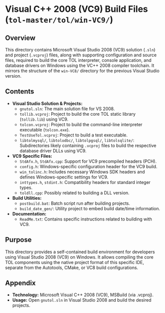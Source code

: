 # Visual C++ 2008 (VC9) Build Files (`tol-master/tol/win-VC9/`)

## Overview

This directory contains Microsoft Visual Studio 2008 (VC9) solution (`.sln`) and project (`.vcproj`) files, along with supporting configuration and source files, required to build the core TOL interpreter, console application, and database drivers on Windows using the VC++ 2008 compiler toolchain. It mirrors the structure of the `win-VC8/` directory for the previous Visual Studio version.

## Contents

- **Visual Studio Solution & Projects:**
    - `gnutol.sln`: The main solution file for VS 2008.
    - `tollib.vcproj`: Project to build the core TOL static library (`tollib.lib`) using VC9.
    - `tolcon.vcproj`: Project to build the command-line interpreter executable (`tolcon.exe`).
    - `TestUseTol.vcproj`: Project to build a test executable.
    - `libtolmysql/`, `libtolodbc/`, `libtolpgsql/`, `libtolsqlite/`: Subdirectories likely containing `.vcproj` files to build the respective database driver DLLs using VC9.
- **VC9 Specific Files:**
    - `StdAfx.h`, `StdAfx.cpp`: Support for VC9 precompiled headers (PCH).
    - `config.h`: Windows-specific configuration header for the VC9 build.
    - `win_tolinc.h`: Includes necessary Windows SDK headers and defines Windows-specific settings for VC9.
    - `inttypes.h`, `stdint.h`: Compatibility headers for standard integer types.
    - `toldll.cpp`: Possibly related to building a DLL version.
- **Build Utilities:**
    - `postbuild.bat`: Batch script run after building projects.
    - `build_date_gen/`: Utility project to embed build date/time information.
- **Documentation:**
    - `ReadMe.txt`: Contains specific instructions related to building with VC9.

## Purpose

This directory provides a self-contained build environment for developers using Visual Studio 2008 (VC9) on Windows. It allows compiling the core TOL components using the native project format of this specific IDE, separate from the Autotools, CMake, or VC8 build configurations.

## Appendix

- **Technology:** Microsoft Visual C++ 2008 (VC9), MSBuild (via .vcproj).
- **Usage:** Open `gnutol.sln` in Visual Studio 2008 and build the desired projects. 